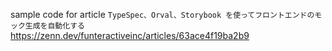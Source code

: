 sample code for article `TypeSpec、Orval、Storybook を使ってフロントエンドのモック生成を自動化する`
https://zenn.dev/funteractiveinc/articles/63ace4f19ba2b9